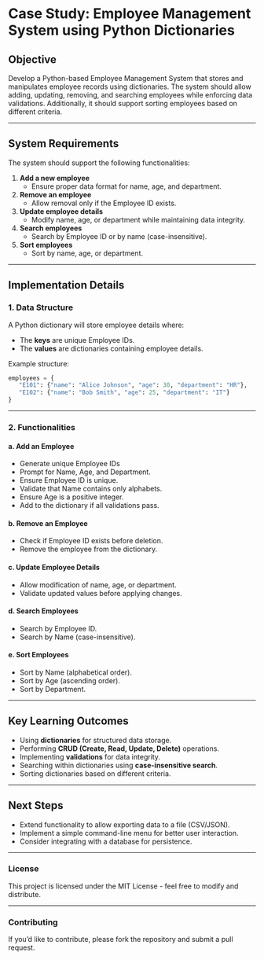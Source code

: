 # **Case Study: Employee Management System using Python Dictionaries**

## **Objective**

Develop a Python-based Employee Management System that stores and manipulates employee records using dictionaries. The system should allow adding, updating, removing, and searching employees while enforcing data validations. Additionally, it should support sorting employees based on different criteria.

---

## **System Requirements**

The system should support the following functionalities:

1. **Add a new employee**
   - Ensure proper data format for name, age, and department.
2. **Remove an employee**
   - Allow removal only if the Employee ID exists.
3. **Update employee details**
   - Modify name, age, or department while maintaining data integrity.
4. **Search employees**
   - Search by Employee ID or by name (case-insensitive).
5. **Sort employees**
   - Sort by name, age, or department.

---

## **Implementation Details**

### **1. Data Structure**

A Python dictionary will store employee details where:

- The **keys** are unique Employee IDs.
- The **values** are dictionaries containing employee details.

Example structure:

```python
employees = {
   "E101": {"name": "Alice Johnson", "age": 30, "department": "HR"},
   "E102": {"name": "Bob Smith", "age": 25, "department": "IT"}
}
```

---

### **2. Functionalities**

#### **a. Add an Employee**

- Generate unique Employee IDs
- Prompt for Name, Age, and Department.
- Ensure Employee ID is unique.
- Validate that Name contains only alphabets.
- Ensure Age is a positive integer.
- Add to the dictionary if all validations pass.

#### **b. Remove an Employee**

- Check if Employee ID exists before deletion.
- Remove the employee from the dictionary.

#### **c. Update Employee Details**

- Allow modification of name, age, or department.
- Validate updated values before applying changes.

#### **d. Search Employees**

- Search by Employee ID.
- Search by Name (case-insensitive).

#### **e. Sort Employees**

- Sort by Name (alphabetical order).
- Sort by Age (ascending order).
- Sort by Department.

---

## **Key Learning Outcomes**

- Using **dictionaries** for structured data storage.
- Performing **CRUD (Create, Read, Update, Delete)** operations.
- Implementing **validations** for data integrity.
- Searching within dictionaries using **case-insensitive search**.
- Sorting dictionaries based on different criteria.

---

## **Next Steps**

- Extend functionality to allow exporting data to a file (CSV/JSON).
- Implement a simple command-line menu for better user interaction.
- Consider integrating with a database for persistence.

---

### **License**
This project is licensed under the MIT License - feel free to modify and distribute.

---

### **Contributing**
If you’d like to contribute, please fork the repository and submit a pull request.

